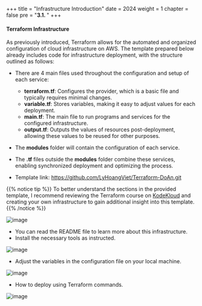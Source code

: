 +++
title = "Infrastructure Introduction"
date = 2024
weight = 1
chapter = false
pre = "<b>3.1. </b>"
+++

#### Terraform Infrastructure

As previously introduced, Terraform allows for the automated and organized configuration of cloud infrastructure on AWS. The template prepared below already includes code for infrastructure deployment, with the structure outlined as follows:

- There are 4 main files used throughout the configuration and setup of each service:
  - **terraform.tf**: Configures the provider, which is a basic file and typically requires minimal changes.
  - **variable.tf**: Stores variables, making it easy to adjust values for each deployment.
  - **main.tf**: The main file to run programs and services for the configured infrastructure.
  - **output.tf**: Outputs the values of resources post-deployment, allowing these values to be reused for other purposes.

- The **modules** folder will contain the configuration of each service.
- The **.tf** files outside the **modules** folder combine these services, enabling synchronized deployment and optimizing the process.
- Template link: https://github.com/LyHoangViet/Terraform-DoAn.git

{{% notice tip %}}
To better understand the sections in the provided template, I recommend reviewing the Terraform course on [KodeKloud](https://learn.kodekloud.com/courses/terraform-basics-training-course) and creating your own infrastructure to gain additional insight into this template.
{{% /notice %}}

![image](/images/3-terraform/3.1.1.png)

- You can read the README file to learn more about this infrastructure.
- Install the necessary tools as instructed.

![image](/images/3-terraform/3.1.2.png)

- Adjust the variables in the configuration file on your local machine.

![image](/images/3-terraform/3.1.3.png)

- How to deploy using Terraform commands.

![image](/images/3-terraform/3.1.4.png)
